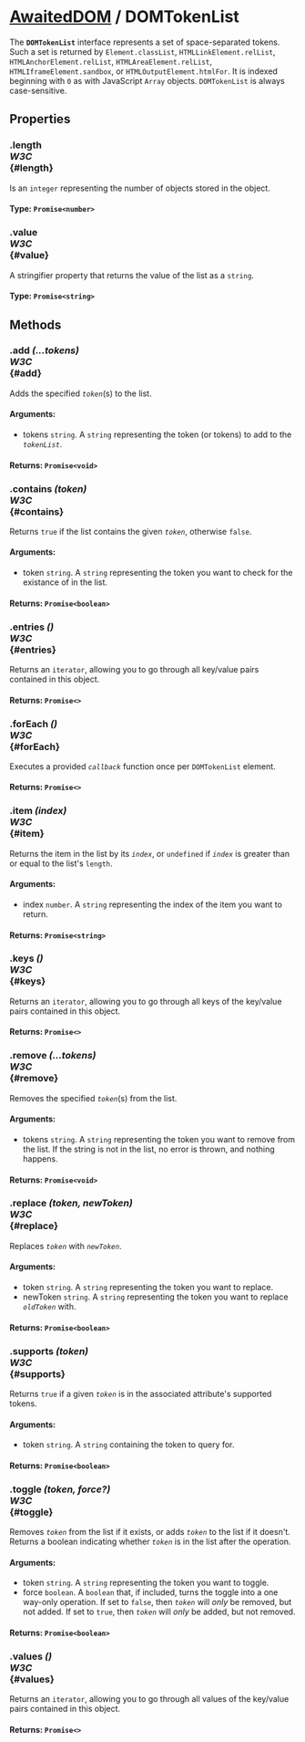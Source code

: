 # [AwaitedDOM](/docs/basic-client/awaited-dom) <span>/</span> DOMTokenList

<div class='overview'><span class="seoSummary">The <code><strong>DOMTokenList</strong></code> interface represents a set of space-separated tokens. Such a set is returned by <code>Element.classList</code>, <code>HTMLLinkElement.relList</code>, <code>HTMLAnchorElement.relList</code>, <code>HTMLAreaElement.relList</code>, <code>HTMLIframeElement.sandbox</code>, or <code>HTMLOutputElement.htmlFor</code>. It is indexed beginning with <code>0</code> as with JavaScript <code>Array</code> objects. <code>DOMTokenList</code> is always case-sensitive.</span></div>

## Properties

### .length <div class="specs"><i>W3C</i></div> {#length}

Is an <code>integer</code> representing the number of objects stored in the object.

#### **Type**: `Promise<number>`

### .value <div class="specs"><i>W3C</i></div> {#value}

A stringifier property that returns the value of the list as a `string`.

#### **Type**: `Promise<string>`

## Methods

### .add *(...tokens)* <div class="specs"><i>W3C</i></div> {#add}

Adds the specified&nbsp;<code><var>token</var></code>(s) to the list.

#### **Arguments**:


 - tokens `string`. A `string` representing the token (or tokens) to add to the <code><var>tokenList</var></code>.

#### **Returns**: `Promise<void>`

### .contains *(token)* <div class="specs"><i>W3C</i></div> {#contains}

Returns <code>true</code> if the list contains the given <code><var>token</var></code>, otherwise <code>false</code>.

#### **Arguments**:


 - token `string`. A `string` representing the token you want to check for the existance of in the list.

#### **Returns**: `Promise<boolean>`

### .entries *()* <div class="specs"><i>W3C</i></div> {#entries}

Returns an <code>iterator</code>, allowing you to go through all key/value pairs contained in this object.

#### **Returns**: `Promise<>`

### .forEach *()* <div class="specs"><i>W3C</i></div> {#forEach}

Executes a provided <code><var>callback</var></code> function once per <code>DOMTokenList</code> element.

#### **Returns**: `Promise<>`

### .item *(index)* <div class="specs"><i>W3C</i></div> {#item}

Returns the item in the list by its <code><var>index</var></code>, or <code>undefined</code> if <code><var>index</var></code> is greater than or equal to the list's <code>length</code>.

#### **Arguments**:


 - index `number`. A `string` representing the index of the item you want to return.

#### **Returns**: `Promise<string>`

### .keys *()* <div class="specs"><i>W3C</i></div> {#keys}

Returns an <code>iterator</code>, allowing you to go through all keys of the key/value pairs contained in this object.

#### **Returns**: `Promise<>`

### .remove *(...tokens)* <div class="specs"><i>W3C</i></div> {#remove}

Removes the specified <code><var>token</var></code>(s) from the list.

#### **Arguments**:


 - tokens `string`. A `string` representing the token you want to remove from the list. If the string is not in the list, no error is thrown, and nothing happens.

#### **Returns**: `Promise<void>`

### .replace *(token, newToken)* <div class="specs"><i>W3C</i></div> {#replace}

Replaces&nbsp;<code><var>token</var></code> with&nbsp;<code><var>newToken</var></code>.

#### **Arguments**:


 - token `string`. A `string` representing the token you want to replace.
 - newToken `string`. A `string` representing the token you want to replace <code><var>oldToken</var></code> with.

#### **Returns**: `Promise<boolean>`

### .supports *(token)* <div class="specs"><i>W3C</i></div> {#supports}

Returns <code>true</code> if a given <code><var>token</var></code> is in the associated attribute's supported tokens.

#### **Arguments**:


 - token `string`. A `string` containing the token to query for.

#### **Returns**: `Promise<boolean>`

### .toggle *(token, force?)* <div class="specs"><i>W3C</i></div> {#toggle}

Removes&nbsp;<code><var>token</var></code> from the list if it exists, or adds <code><var>token</var></code> to the list if it doesn't. Returns a boolean indicating whether <code><var>token</var></code> is in the list after the operation.

#### **Arguments**:


 - token `string`. A `string` representing the token you want to toggle.
 - force `boolean`. A `boolean` that, if included, turns the toggle into a one way-only operation. If set to <code>false</code>, then <code><var>token</var></code> will *only* be removed, but not added. If set to <code>true</code>, then <code><var>token</var></code> will *only* be added, but not removed.

#### **Returns**: `Promise<boolean>`

### .values *()* <div class="specs"><i>W3C</i></div> {#values}

Returns an <code>iterator</code>, allowing you to go through all values of the key/value pairs contained in this object.

#### **Returns**: `Promise<>`
